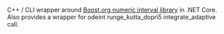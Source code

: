 
C++ / CLI wrapper around [Boost.org numeric interval library](https://github.com/boostorg/interval) in .NET Core.
Also provides a wrapper for odeint runge_kutta_dopri5 integrate_adaptive call.